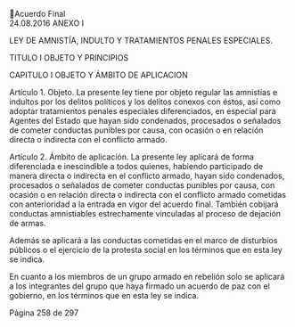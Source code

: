 Acuerdo Final  
24.08.2016 
ANEXO I 
 
LEY DE AMNISTÍA, INDULTO Y TRATAMIENTOS PENALES ESPECIALES. 
 
TITULO I 
OBJETO Y PRINCIPIOS 
 
CAPITULO I 
OBJETO Y ÁMBITO DE APLICACION 
 
 
Artículo 1. Objeto. La presente ley tiene por objeto regular las amnistías e indultos por los delitos 
políticos y los delitos conexos con éstos, así como adoptar tratamientos penales especiales 
diferenciados, en especial para Agentes del Estado que hayan sido condenados, procesados o señalados 
de cometer conductas punibles por causa, con ocasión o en relación directa o indirecta con el conflicto 
armado. 
 

Artículo 2. Ámbito de aplicación. La presente ley aplicará de forma diferenciada e inescindible a todos 
quienes,  habiendo  participado  de  manera  directa  o  indirecta  en  el  conflicto  armado,  hayan  sido 
condenados, procesados o señalados de cometer conductas punibles por causa, con ocasión o en relación 
directa o indirecta con el conflicto armado cometidas con anterioridad a la entrada en vigor del acuerdo 
final.  También  cobijará  conductas  amnistiables  estrechamente  vinculadas  al  proceso  de  dejación  de 
armas. 
 
Además  se  aplicará  a  las  conductas  cometidas  en  el  marco  de  disturbios  públicos  o  el  ejercicio  de  la 
protesta social en los términos que en esta ley se indica. 
 
En cuanto a los miembros de un grupo armado en rebelión solo se aplicará a los integrantes del grupo que 
haya firmado un acuerdo de paz con el gobierno, en los términos que en esta ley se indica. 
 

Página 258 de 297 
 

